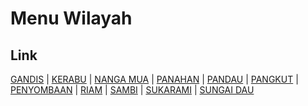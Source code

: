 # Menu Wilayah

## Link

[GANDIS](https://github.com/gigit-pemilu/pemilu-2024-62-kalimantan-tengah/tree/main/pileg-dpr/hitung-suara/sub/62-kalimantan-tengah/sub/01-kotawaringin-barat/sub/04-arut-utara/sub/2004-gandis)
 | 
[KERABU](https://github.com/gigit-pemilu/pemilu-2024-62-kalimantan-tengah/tree/main/pileg-dpr/hitung-suara/sub/62-kalimantan-tengah/sub/01-kotawaringin-barat/sub/04-arut-utara/sub/2005-kerabu)
 | 
[NANGA MUA](https://github.com/gigit-pemilu/pemilu-2024-62-kalimantan-tengah/tree/main/pileg-dpr/hitung-suara/sub/62-kalimantan-tengah/sub/01-kotawaringin-barat/sub/04-arut-utara/sub/2001-nanga-mua)
 | 
[PANAHAN](https://github.com/gigit-pemilu/pemilu-2024-62-kalimantan-tengah/tree/main/pileg-dpr/hitung-suara/sub/62-kalimantan-tengah/sub/01-kotawaringin-barat/sub/04-arut-utara/sub/2010-panahan)
 | 
[PANDAU](https://github.com/gigit-pemilu/pemilu-2024-62-kalimantan-tengah/tree/main/pileg-dpr/hitung-suara/sub/62-kalimantan-tengah/sub/01-kotawaringin-barat/sub/04-arut-utara/sub/2008-pandau)
 | 
[PANGKUT](https://github.com/gigit-pemilu/pemilu-2024-62-kalimantan-tengah/tree/main/pileg-dpr/hitung-suara/sub/62-kalimantan-tengah/sub/01-kotawaringin-barat/sub/04-arut-utara/sub/1002-pangkut)
 | 
[PENYOMBAAN](https://github.com/gigit-pemilu/pemilu-2024-62-kalimantan-tengah/tree/main/pileg-dpr/hitung-suara/sub/62-kalimantan-tengah/sub/01-kotawaringin-barat/sub/04-arut-utara/sub/2007-penyombaan)
 | 
[RIAM](https://github.com/gigit-pemilu/pemilu-2024-62-kalimantan-tengah/tree/main/pileg-dpr/hitung-suara/sub/62-kalimantan-tengah/sub/01-kotawaringin-barat/sub/04-arut-utara/sub/2009-riam)
 | 
[SAMBI](https://github.com/gigit-pemilu/pemilu-2024-62-kalimantan-tengah/tree/main/pileg-dpr/hitung-suara/sub/62-kalimantan-tengah/sub/01-kotawaringin-barat/sub/04-arut-utara/sub/2006-sambi)
 | 
[SUKARAMI](https://github.com/gigit-pemilu/pemilu-2024-62-kalimantan-tengah/tree/main/pileg-dpr/hitung-suara/sub/62-kalimantan-tengah/sub/01-kotawaringin-barat/sub/04-arut-utara/sub/2003-sukarami)
 | 
[SUNGAI DAU](https://github.com/gigit-pemilu/pemilu-2024-62-kalimantan-tengah/tree/main/pileg-dpr/hitung-suara/sub/62-kalimantan-tengah/sub/01-kotawaringin-barat/sub/04-arut-utara/sub/2011-sungai-dau)

